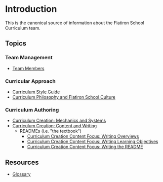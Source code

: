 # Introduction

This is the canonical source of information about the Flatiron School Curriculum team.

## Topics

### Team Management

* [Team Members](./team_members.md)

### Curricular Approach

* [Curriculum Style Guide](./style_guide.md)
* [Curriculum Philosophy and Flatiron School Culture](./philo_and_culture.md)

### Curriculum Authoring

* [Curriculum Creation: Mechanics and Systems](./creation-mechanics_and_systems.md)
* [Curriculum Creation: Content and Writing](./creation-content_and_writing.md)
  * READMEs (i.e. "the textbook")
    * [Curriculum Creation Content Focus: Writing Overviews](./creation-content-focus-overviews.md)
    * [Curriculum Creation Content Focus: Writing Learning Objectives](./creation-content-focus-learning_objectives.md)
    * [Curriculum Creation Content Focus: Writing the README](./creation-content-focus-writing_readme.md)

## Resources

* [Glossary](./glossary.md)
